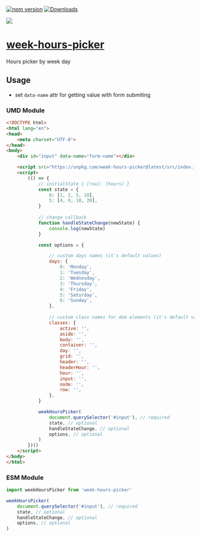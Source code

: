 [![npm version](https://badge.fury.io/js/week-hours-picker.svg)](https://badge.fury.io/js/week-hours-picker)
[![Downloads](http://img.shields.io/npm/dm/week-hours-picker.svg?style=flat)](https://npmjs.org/package/week-hours-picker)

![](https://raw.githubusercontent.com/clobucks/week-hours-picker/master/preview.png)

# [week-hours-picker](https://clobucks.github.io/week-hours-picker)

Hours picker by week day

## Usage

- set `data-name` attr for getting value with form submiting

### UMD Module
```html
<!DOCTYPE html>
<html lang="en">
<head>
    <meta charset="UTF-8">
</head>
<body>
    <div id="input" data-name="form-name"></div>

    <script src="https://unpkg.com/week-hours-picker@latest/src/index.js"></script>
    <script>
        (() => {    
            // initialState { [row]: [hours] }
            const state = {
                0: [1, 2, 5, 10],
                5: [4, 9, 10, 20],
            }
            
            // change callback
            function handleStateChange(newState) {
                console.log(newState)
            }

            const options = {

                // custom days names (it's default values)
                days: {
                    0: 'Monday',
                    1: 'Tuesday',
                    2: 'Wednesday',
                    3: 'Thursday',
                    4: 'Friday',
                    5: 'Saturday',
                    6: 'Sunday',
                },
                
                // custom class names for dom elements (it's default values)
                classes: {
                    active: '',
                    aside: '',
                    body: '',
                    container: '',
                    day: '',
                    grid: '',
                    header: '',
                    headerHour: '',
                    hour: '',
                    input: '',
                    node: '',
                    row: '',
                },
            }

            weekHoursPicker(
                document.querySelector('#input'), // required
                state, // optional
                handleStateChange, // optional
                options, // optional
            )
        })()
    </script>
</body>
</html>
```

### ESM Module

```javascript
import weekHoursPicker from 'week-hours-picker'

weekHoursPicker(
    document.querySelector('#input'), // required
    state, // optional
    handleStateChange, // optional
    options, // optional
)
```

